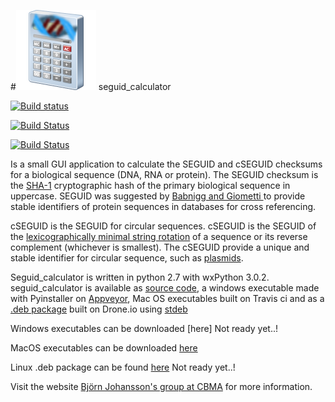 #![alt text](https://raw.githubusercontent.com/BjornFJohansson/seguid_calculator/master/calculator.png "seguid_calculator") seguid_calculator

[![Build status](https://ci.appveyor.com/api/projects/status/0bd4f7fi3g0m0itp?svg=true)](https://ci.appveyor.com/project/BjornFJohansson/seguid-calculator)

[![Build Status](https://travis-ci.org/BjornFJohansson/seguid_calculator.svg?branch=master)](https://travis-ci.org/BjornFJohansson/seguid_calculator)

[![Build Status](https://drone.io/github.com/BjornFJohansson/seguid_calculator/status.png)](https://drone.io/github.com/BjornFJohansson/seguid_calculator/latest)

Is a small GUI application to calculate the SEGUID and cSEGUID checksums for a biological sequence (DNA, RNA or protein). 
The SEGUID checksum is the [SHA-1](http://en.wikipedia.org/wiki/SHA-1) cryptographic hash of the primary biological 
sequence in uppercase. SEGUID was suggested by [Babnigg and Giometti ](http://www.ncbi.nlm.nih.gov/pubmed/16858731) 
to provide stable identifiers of protein sequences in databases for cross referencing.

cSEGUID is the SEGUID for circular sequences. cSEGUID is the SEGUID of the 
[lexicographically minimal string rotation](http://en.wikipedia.org/wiki/Lexicographically_minimal_string_rotation) 
of a sequence or its reverse complement (whichever is smallest). The cSEGUID provide a unique and stable identifier for 
circular sequence, such as [plasmids](http://en.wikipedia.org/wiki/Plasmid).

Seguid_calculator is written in python 2.7 with wxPython 3.0.2. seguid_calculator is available as 
[source code](), a windows 
executable made with Pyinstaller on [Appveyor](), 
Mac OS executables built on Travis ci and as a [.deb package]() built on Drone.io 
using [stdeb](https://pypi.python.org/pypi/stdeb)


Windows executables can be downloaded [here] Not ready yet..!

MacOS executables can be downloaded [here](https://github.com/BjornFJohansson/seguid_calculator/releases)

Linux .deb package can be found [here]() Not ready yet..!

Visit the website [Björn Johansson's group at CBMA](https://sites.google.com/site/metabolicengineeringgroup/) for more
 information.
